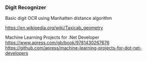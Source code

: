 ### Digit Recognizer
Basic digit OCR using Manhatten distance algorithm

https://en.wikipedia.org/wiki/Taxicab_geometry

Machine Learning Projects for .Net Developer
https://www.apress.com/gb/book/9781430267676
https://github.com/apress/machine-learning-projects-for-dot-net-developers
